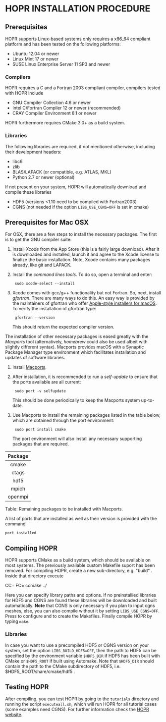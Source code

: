 # HOPR INSTALLATION PROCEDURE


## Prerequisites

HOPR supports Linux-based systems only requires a x86_64
compliant platform and has been tested on the following platforms:

- Ubuntu 12.04 or newer
- Linux Mint 17 or newer
- SUSE Linux Enterprise Server 11 SP3 and newer


### Compilers

HOPR requires a C and a Fortran 2003 compliant compiler,
compilers tested with HOPR include

- GNU Compiler Collection 4.6 or newer
- Intel C/Fortran Compiler 12 or newer (recommended)
- CRAY Compiler Environment 8.1 or newer

HOPR furthermore requires CMake 3.0+ as a build system.

### Libraries

The following libraries are required, if not mentioned
otherwise, including their development headers:

- libc6
- zlib
- BLAS/LAPACK (or compatible, e.g. ATLAS, MKL)
- Python 2.7 or newer (optional)

If not present on your system, HOPR will automatically
download and compile these libraries

- HDF5 (versions <1.10 need to be compiled with Fortran2003)
- CGNS (not needed if the option `LIBS_USE_CGNS=OFF` is set in cmake)

## Prerequisites for Mac OSX

For OSX, there are a few steps to install the necessary packages. The first is to get the GNU compiler suite:

1. Install *Xcode* from the App Store (this is a fairly large download). After it is downloaded and installed, launch it and agree to the Xcode license to finalize the basic installation. Note, Xcode contains many packages already, like git and LAPACK.
2. Install the *command lines tools*. To do so, open a terminal and enter:

        sudo xcode-select --install

3. Xcode comes with gcc/g++ functionality but not Fortran. So, next, install *gfortran*. There are many ways to do this. An easy way is provided by the maintainers of gfortran who offer [Apple-style installers for macOS](https://github.com/fxcoudert/gfortran-for-macOS/releases). To verify the installation of gfortran type:

        gfortran --version

     This should return the expected compiler version.

The installation of other necessary packages is eased greatly with the *Macports* tool (alternatively, *homebrew* could also be used albeit with slightly different syntax). Macports provides macOS with a Synaptic Package Manager type environment which facilitates installation and updates of software libraries.

1. Install [Macports](https://www.macports.org/install.php).
2. After installation, it is recommended to run a *self-update* to ensure that the ports available are all current:


        sudo port -v selfupdate

      This should be done periodically to keep the Macports system up-to-date.

3. Use Macports to install the remaining packages listed in the table below, which are obtained through the port environment:

        sudo port install cmake

     The port environment will also install any necessary supporting packages that are required.

  | Package |
  |:-------:|
  | cmake   |
  | ctags   |
  | hdf5    |
  | mpich   |
  | openmpi |

Table: Remaining packages to be installed with Macports.

A list of ports that are installed as well as their version is provided with the command

    port installed

## Compiling HOPR

HOPR supports CMake as a build system, which should be
available on most systems. The previously available
custom Makefile suport has been removed.
For compiling HOPR, create a new sub-directory,
e.g. "build" . Inside that directory execute

   CC=<C-Compiler> FC=<Fortran-Compiler>  ccmake ../

Here you can specify library paths and options. If no
preinstallied libraries for HDF5 and CGNS are found these
libraries will be downloaded and built automatically.
**Note** that CGNS is only necessary if you plan to input cgns meshes, else,
you can also compile without it by setting `LIBS_USE_CGNS=OFF`.
Press <c> to configure and <g> to create the Makefiles.
Finally compile HOPR by typing `make`.

### Libraries

In case you want to use a precompiled HDF5 or CGNS version
on your system, set the option `LIBS_BUILD_HDF5=OFF`, then
the path to HDF5 can be specified by the environment variable
`$HDF5_DIR` if HDF5 has been built with CMake or `$HDF5_ROOT`
if built using Automake. Note that `$HDF5_DIR` should contain
the path to the CMake subdirectory of HDF5,
i.e. $HDF5_ROOT/share/cmake/hdf5 .

## Testing HOPR

After compiling, you can test HOPR by going to the
`tutorials` directory and running the script `executeall.sh`,
which will run HOPR for all tutorial cases (some examples need CGNS). For further
information check the [HOPR website](http://www.hopr-project.org/).

